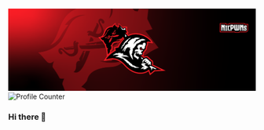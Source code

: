 ![NicPWNs Profile Banner](https://github.com/NicPWNs/Logo/blob/main/Final/Twitter%20Cover%201.png)
![Profile Counter](https://komarev.com/ghpvc/?username=NicPWNse&color=green)
### Hi there 👋



<!--
**NicPWNs/NicPWNs** is a ✨ _special_ ✨ repository because its `README.md` (this file) appears on your GitHub profile.

Here are some ideas to get you started:

- 🔭 I’m currently working on ...
- 🌱 I’m currently learning ...
- 👯 I’m looking to collaborate on ...
- 🤔 I’m looking for help with ...
- 💬 Ask me about ...
- 📫 How to reach me: ...
- 😄 Pronouns: ...
- ⚡ Fun fact: ...
-->
